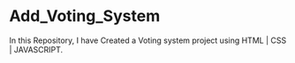 # Add_Voting_System
 In this Repository, I have Created a Voting system project using HTML | CSS | JAVASCRIPT.
